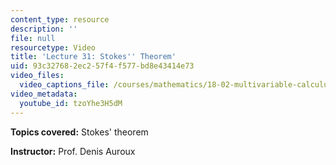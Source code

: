 ```yaml
---
content_type: resource
description: ''
file: null
resourcetype: Video
title: 'Lecture 31: Stokes'' Theorem'
uid: 93c32768-2ec2-57f4-f577-bd8e43414e73
video_files:
  video_captions_file: /courses/mathematics/18-02-multivariable-calculus-fall-2007/video-lectures/lecture-31-stokes-theorem/tzoYhe3H5dM.vtt
video_metadata:
  youtube_id: tzoYhe3H5dM
---
```


**Topics covered:** Stokes' theorem

**Instructor:** Prof. Denis Auroux